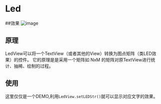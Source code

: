 # Led
##效果
 ![image](https://github.com/woyunowuyuda/Led/raw/master/show.png)
## 原理
LedView可以将一个TextView（或者其他的View）转换为图点矩阵（类LED效果）的控件。
它的原理是是采用一个矩阵如 NxM 的矩阵对原TextView进行统计、抽稀、绘制的过程。
## 使用

这里仅仅是一个DEMO,利用`LedView.setLEDStr()`就可以显示对应文字的效果。
